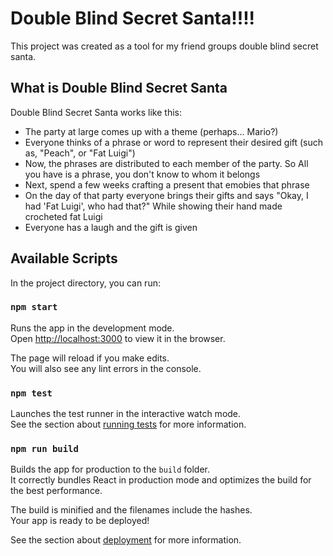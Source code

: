 # Double Blind Secret Santa!!!!

This project was created as a tool for my friend groups double blind secret santa.

## What is Double Blind Secret Santa

Double Blind Secret Santa works like this:

- The party at large comes up with a theme (perhaps... Mario?)
- Everyone thinks of a phrase or word to represent their desired gift (such as, "Peach", or "Fat Luigi")
- Now, the phrases are distributed to each member of the party. So All you have is a phrase, you don't know to whom it belongs
- Next, spend a few weeks crafting a present that emobies that phrase
- On the day of that party everyone brings their gifts and says "Okay, I had 'Fat Luigi', who had that?" While showing their hand made crocheted fat Luigi
- Everyone has a laugh and the gift is given

## Available Scripts

In the project directory, you can run:

### `npm start`

Runs the app in the development mode.\
Open [http://localhost:3000](http://localhost:3000) to view it in the browser.

The page will reload if you make edits.\
You will also see any lint errors in the console.

### `npm test`

Launches the test runner in the interactive watch mode.\
See the section about [running tests](https://facebook.github.io/create-react-app/docs/running-tests) for more information.

### `npm run build`

Builds the app for production to the `build` folder.\
It correctly bundles React in production mode and optimizes the build for the best performance.

The build is minified and the filenames include the hashes.\
Your app is ready to be deployed!

See the section about [deployment](https://facebook.github.io/create-react-app/docs/deployment) for more information.
